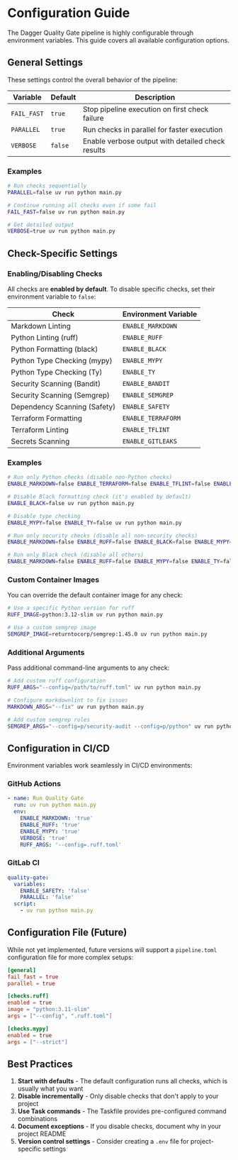 # Configuration Guide

The Dagger Quality Gate pipeline is highly configurable through environment variables. This guide covers all available configuration options.

## General Settings

These settings control the overall behavior of the pipeline:

| Variable | Default | Description |
|----------|---------|-------------|
| `FAIL_FAST` | `true` | Stop pipeline execution on first check failure |
| `PARALLEL` | `true` | Run checks in parallel for faster execution |
| `VERBOSE` | `false` | Enable verbose output with detailed check results |

### Examples

```bash
# Run checks sequentially
PARALLEL=false uv run python main.py

# Continue running all checks even if some fail
FAIL_FAST=false uv run python main.py

# Get detailed output
VERBOSE=true uv run python main.py
```

## Check-Specific Settings

### Enabling/Disabling Checks

All checks are **enabled by default**. To disable specific checks, set their environment variable to `false`:

| Check | Environment Variable |
|-------|---------------------|
| Markdown Linting | `ENABLE_MARKDOWN` |
| Python Linting (ruff) | `ENABLE_RUFF` |
| Python Formatting (black) | `ENABLE_BLACK` |
| Python Type Checking (mypy) | `ENABLE_MYPY` |
| Python Type Checking (Ty) | `ENABLE_TY` |
| Security Scanning (Bandit) | `ENABLE_BANDIT` |
| Security Scanning (Semgrep) | `ENABLE_SEMGREP` |
| Dependency Scanning (Safety) | `ENABLE_SAFETY` |
| Terraform Formatting | `ENABLE_TERRAFORM` |
| Terraform Linting | `ENABLE_TFLINT` |
| Secrets Scanning | `ENABLE_GITLEAKS` |

### Examples

```bash
# Run only Python checks (disable non-Python checks)
ENABLE_MARKDOWN=false ENABLE_TERRAFORM=false ENABLE_TFLINT=false ENABLE_GITLEAKS=false uv run python main.py

# Disable Black formatting check (it's enabled by default)
ENABLE_BLACK=false uv run python main.py

# Disable type checking
ENABLE_MYPY=false ENABLE_TY=false uv run python main.py

# Run only security checks (disable all non-security checks)
ENABLE_MARKDOWN=false ENABLE_RUFF=false ENABLE_BLACK=false ENABLE_MYPY=false ENABLE_TY=false ENABLE_TERRAFORM=false ENABLE_TFLINT=false uv run python main.py

# Run only Black check (disable all others)
ENABLE_MARKDOWN=false ENABLE_RUFF=false ENABLE_MYPY=false ENABLE_TY=false ENABLE_BANDIT=false ENABLE_SEMGREP=false ENABLE_SAFETY=false ENABLE_TERRAFORM=false ENABLE_TFLINT=false ENABLE_GITLEAKS=false uv run python main.py
```

### Custom Container Images

You can override the default container image for any check:

```bash
# Use a specific Python version for ruff
RUFF_IMAGE=python:3.12-slim uv run python main.py

# Use a custom semgrep image
SEMGREP_IMAGE=returntocorp/semgrep:1.45.0 uv run python main.py
```

### Additional Arguments

Pass additional command-line arguments to any check:

```bash
# Add custom ruff configuration
RUFF_ARGS="--config=/path/to/ruff.toml" uv run python main.py

# Configure markdownlint to fix issues
MARKDOWN_ARGS="--fix" uv run python main.py

# Add custom semgrep rules
SEMGREP_ARGS="--config=p/security-audit --config=p/python" uv run python main.py
```

## Configuration in CI/CD

Environment variables work seamlessly in CI/CD environments:

### GitHub Actions

```yaml
- name: Run Quality Gate
  run: uv run python main.py
  env:
    ENABLE_MARKDOWN: 'true'
    ENABLE_RUFF: 'true'
    ENABLE_MYPY: 'true'
    VERBOSE: 'true'
    RUFF_ARGS: '--config=.ruff.toml'
```

### GitLab CI

```yaml
quality-gate:
  variables:
    ENABLE_SAFETY: 'false'
    PARALLEL: 'false'
  script:
    - uv run python main.py
```

## Configuration File (Future)

While not yet implemented, future versions will support a `pipeline.toml` configuration file for more complex setups:

```toml
[general]
fail_fast = true
parallel = true

[checks.ruff]
enabled = true
image = "python:3.11-slim"
args = ["--config", ".ruff.toml"]

[checks.mypy]
enabled = true
args = ["--strict"]
```

## Best Practices

1. **Start with defaults** - The default configuration runs all checks, which is usually what you want
2. **Disable incrementally** - Only disable checks that don't apply to your project
3. **Use Task commands** - The Taskfile provides pre-configured command combinations
4. **Document exceptions** - If you disable checks, document why in your project README
5. **Version control settings** - Consider creating a `.env` file for project-specific settings